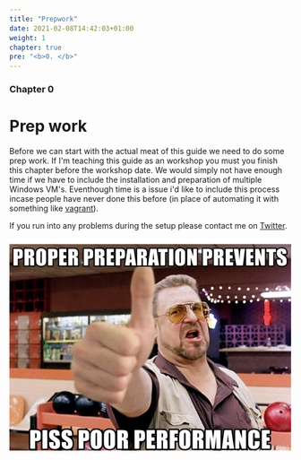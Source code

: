 ```yaml
---
title: "Prepwork"
date: 2021-02-08T14:42:03+01:00
weight: 1
chapter: true
pre: "<b>0. </b>"
---
```


### Chapter 0

# Prep work

Before we can start with the actual meat of this guide we need to do some prep work. If I'm teaching this guide as an workshop you must you finish this chapter before the workshop date. We would simply not have enough time if we have to include the installation and preparation of multiple Windows VM's. Eventhough time is a issue i'd like to include this process incase people have never done this before (in place of automating it with something like [vagrant](https://www.vagrantup.com/)).

If you run into any problems during the setup please contact me on [Twitter](https://twitter.com/justinperdok).

![The 6 Ps.](sixps.jpeg)
